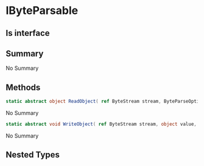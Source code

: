 # IByteParsable

## Is interface

## Summary

No Summary
## Methods

```c#
static abstract object ReadObject( ref ByteStream stream, ByteParseOptions o = null) 
```
No Summary
```c#
static abstract void WriteObject( ref ByteStream stream, object value, ByteParseOptions o = null) 
```
No Summary
## Nested Types

